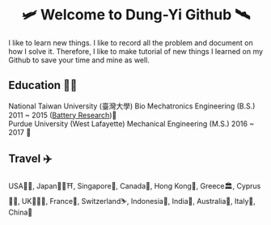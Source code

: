 <h1 align=center>🛩 Welcome to Dung-Yi Github 🛰️</h1> 

I like to learn new things. I like to record all the problem and document on how I solve it.  Therefore, I like to make tutorial of new things I learned on my Github to save your time and mine as well. </br>

## Education 👨‍🎓
National Taiwan University (臺灣大學)   Bio Mechatronics Engineering (B.S.) 2011 ~ 2015 ([Battery Research](https://github.com/Dungyichao/Dungyichao/blob/main/Documents/International%20Society%20of%20electrochemistry%20%20conference%20poster%20%26%20Dissertation.pdf))🔋</br>
Purdue University (West Lafayette) Mechanical Engineering       (M.S.) 2016 ~ 2017 🚀 
</br>

## Travel ✈️
USA🗽🏈, Japan🗼🎎⛩, Singapore🚢, Canada🍁, Hong Kong🚠, Greece🏛, Cyprus🏄🏻, UK💂🏻‍♂️, France🏰, Switzerland⛷️, Indonesia🌴, India🧞, Australia🦘, Italy🍕, China🐉
<!--
**Dungyichao/Dungyichao** is a ✨ _special_ ✨ repository because its `README.md` (this file) appears on your GitHub profile.

Here are some ideas to get you started:

- 🔭 I’m currently working on ...
- 🌱 I’m currently learning ...
- 👯 I’m looking to collaborate on ...
- 🤔 I’m looking for help with ...
- 💬 Ask me about ...
- 📫 How to reach me: ...
- 😄 Pronouns: ...
- ⚡ Fun fact: ...
-->
